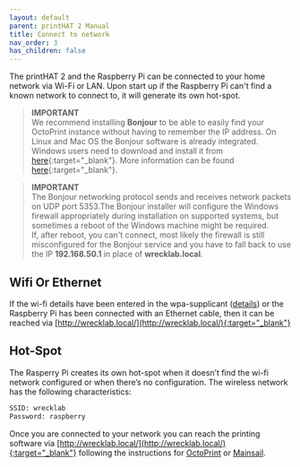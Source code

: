 ```yaml
---
layout: default
parent: printHAT 2 Manual
title: Connect to network
nav_order: 3
has_children: false
---
```


The printHAT 2 and the Raspberry Pi can be connected to your home network via Wi-Fi or LAN. Upon start up if the Raspberry Pi can't find a known network to connect to, it will generate its own hot-spot.
> **IMPORTANT**   
We recommend installing **Bonjour** to be able to easily find your OctoPrint instance without having to remember
the IP address.
> On Linux and Mac OS the Bonjour software is already integrated. Windows users need to download
and install it from [here](https://support.apple.com/kb/DL999?locale=en_US&viewlocale=en_US){:target="_blank"}. More information can be found [here](https://community.octoprint.org/t/i-cant-reach-my-octopi-under-octopi-local/210){:target="_blank"}.

> **IMPORTANT**  
The Bonjour networking protocol sends and receives network packets on UDP port 5353.The Bonjour installer will configure the Windows firewall appropriately during installation on supported systems, but sometimes a reboot of the Windows machine might be required.  
If, after reboot, you can't connect, most likely the firewall is still misconfigured for the Bonjour service and you have to fall back to use the IP **192.168.50.1** in place of **wrecklab.local**.

## Wifi Or Ethernet
If the wi-fi details have been entered in the wpa-supplicant ([details](https://community.octoprint.org/t/wifi-setup-and-troubleshooting/184)) or the Raspberry Pi has been connected with an Ethernet cable, then it can be reached via [http://wrecklab.local/](http://wrecklab.local/){:target="_blank"}

## Hot-Spot
The Rasperry Pi creates its own hot-spot when it doesn’t find the wi-fi network configured or when there’s no configuration. The wireless network has the following characteristics:

```bash
SSID: wrecklab
Password: raspberry
```

Once you are connected to your network you can reach the printing software via [http://wrecklab.local/](http://wrecklab.local/){:target="_blank"} following the instructions for [OctoPrint](octoprint) or [Mainsail](mainsail).
